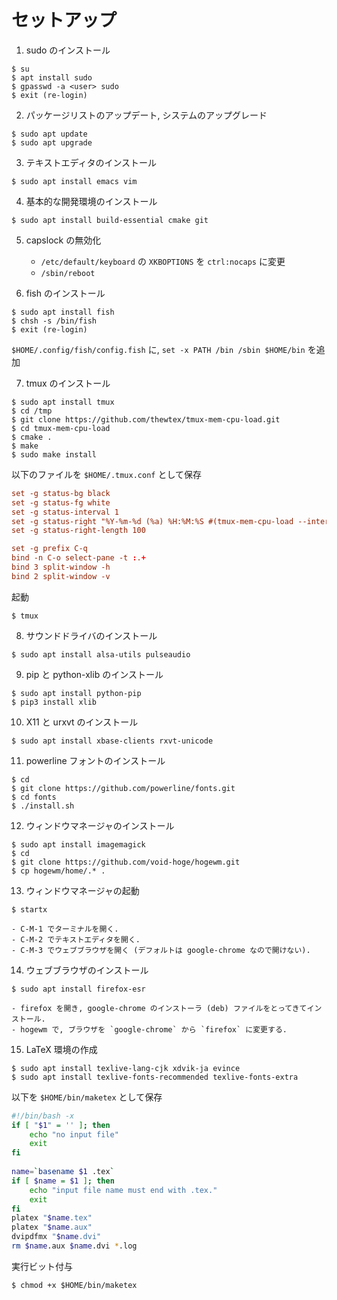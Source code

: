 # セットアップ
1. sudo のインストール
```shellsession
$ su
$ apt install sudo
$ gpasswd -a <user> sudo
$ exit (re-login)
```

2. パッケージリストのアップデート, システムのアップグレード
```shellsession
$ sudo apt update
$ sudo apt upgrade
```

3. テキストエディタのインストール

```shellsession
$ sudo apt install emacs vim
```

4. 基本的な開発環境のインストール
```shellsession
$ sudo apt install build-essential cmake git
```

5. capslock の無効化
   - `/etc/default/keyboard` の `XKBOPTIONS` を `ctrl:nocaps` に変更
   - `/sbin/reboot`

6. fish のインストール
```shellsession
$ sudo apt install fish
$ chsh -s /bin/fish
$ exit (re-login)
```
`$HOME/.config/fish/config.fish` に, `set -x PATH /bin /sbin $HOME/bin` を追加
    
7. tmux のインストール
```shellsession
$ sudo apt install tmux
$ cd /tmp
$ git clone https://github.com/thewtex/tmux-mem-cpu-load.git
$ cd tmux-mem-cpu-load
$ cmake .
$ make 
$ sudo make install
```

以下のファイルを `$HOME/.tmux.conf` として保存
```conf
set -g status-bg black
set -g status-fg white
set -g status-interval 1
set -g status-right "%Y-%m-%d (%a) %H:%M:%S #(tmux-mem-cpu-load --interval 1 --averages-count 0 --cpu-mode 1 --powerline-right --graph-lines 0)"
set -g status-right-length 100

set -g prefix C-q
bind -n C-o select-pane -t :.+
bind 3 split-window -h
bind 2 split-window -v
```

起動
```
$ tmux
```

8. サウンドドライバのインストール
```shellsession
$ sudo apt install alsa-utils pulseaudio
```

9. pip と python-xlib のインストール
```shellsession
$ sudo apt install python-pip
$ pip3 install xlib
```

10. X11 と urxvt のインストール

```shellsession
$ sudo apt install xbase-clients rxvt-unicode 
```

11. powerline フォントのインストール
```shellsession
$ cd
$ git clone https://github.com/powerline/fonts.git
$ cd fonts
$ ./install.sh
```

12. ウィンドウマネージャのインストール
```shellsession
$ sudo apt install imagemagick
$ cd
$ git clone https://github.com/void-hoge/hogewm.git
$ cp hogewm/home/.* .
```

13. ウィンドウマネージャの起動
```shellsession
$ startx
```
    - C-M-1 でターミナルを開く.
    - C-M-2 でテキストエディタを開く.
    - C-M-3 でウェブブラウザを開く (デフォルトは google-chrome なので開けない).

14. ウェブブラウザのインストール
```shellsession
$ sudo apt install firefox-esr
```
    - firefox を開き, google-chrome のインストーラ (deb) ファイルをとってきてインストール.
    - hogewm で, ブラウザを `google-chrome` から `firefox` に変更する.

15. LaTeX 環境の作成
```shellsession
$ sudo apt install texlive-lang-cjk xdvik-ja evince
$ sudo apt install texlive-fonts-recommended texlive-fonts-extra
```

以下を `$HOME/bin/maketex` として保存

```bash
#!/bin/bash -x
if [ "$1" = '' ]; then
	echo "no input file"
	exit
fi
​
name=`basename $1 .tex`
if [ $name = $1 ]; then
	echo "input file name must end with .tex."
	exit
fi
platex "$name.tex"
platex "$name.aux"
dvipdfmx "$name.dvi"
rm $name.aux $name.dvi *.log
```

実行ビット付与
```shellsession
$ chmod +x $HOME/bin/maketex
```

